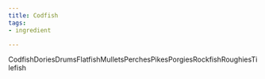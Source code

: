 ```yaml
---
title: Codfish
tags:
- ingredient

---
```

CodfishDoriesDrumsFlatfishMulletsPerchesPikesPorgiesRockfishRoughiesTilefish
